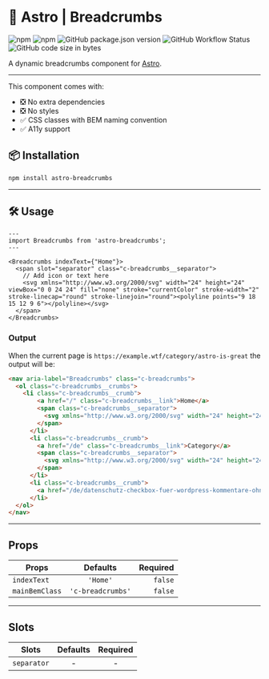 # 🍞 Astro | Breadcrumbs

![npm](https://img.shields.io/npm/dm/astro-breadcrumbs?logo=npm&style=flat-square)
![npm](https://img.shields.io/npm/v/astro-breadcrumbs?logo=npm&style=flat-square)
![GitHub package.json version](https://img.shields.io/github/package-json/v/felix-berlin/astro-breadcrumbs?label=github&logo=github&style=flat-square)
![GitHub Workflow Status](https://img.shields.io/github/workflow/status/felix-berlin/astro-breadcrumbs/Release?label=release&logo=github&style=flat-square)
![GitHub code size in bytes](https://img.shields.io/github/languages/code-size/felix-berlin/astro-breadcrumbs?style=flat-square&logo=github)

A dynamic breadcrumbs component for [Astro](https://astro.build/).

---

This component comes with:

- ❎ No extra dependencies
- ❎ No styles
- ✅ CSS classes with BEM naming convention
- ✅ A11y support

## 📦 Installation

```bash
npm install astro-breadcrumbs
```

---

## 🛠️ Usage

```astro
---
import Breadcrumbs from 'astro-breadcrumbs';
---

<Breadcrumbs indexText={"Home"}>
  <span slot="separator" class="c-breadcrumbs__separator">
    // Add icon or text here
    <svg xmlns="http://www.w3.org/2000/svg" width="24" height="24" viewBox="0 0 24 24" fill="none" stroke="currentColor" stroke-width="2" stroke-linecap="round" stroke-linejoin="round"><polyline points="9 18 15 12 9 6"></polyline></svg>
  </span>
</Breadcrumbs>

```

### Output

When the current page is `https://example.wtf/category/astro-is-great` the output will be:

```html
<nav aria-label="Breadcrumbs" class="c-breadcrumbs">
  <ol class="c-breadcrumbs__crumbs">
    <li class="c-breadcrumbs__crumb">
        <a href="/" class="c-breadcrumbs__link">Home</a>
        <span class="c-breadcrumbs__separator">
          <svg xmlns="http://www.w3.org/2000/svg" width="24" height="24" viewBox="0 0 24 24" fill="none" stroke="currentColor" stroke-width="2" stroke-linecap="round" stroke-linejoin="round"><polyline points="9 18 15 12 9 6"></polyline></svg>
        </span>
      </li>
      <li class="c-breadcrumbs__crumb">
        <a href="/de" class="c-breadcrumbs__link">Category</a>
        <span class="c-breadcrumbs__separator">
          <svg xmlns="http://www.w3.org/2000/svg" width="24" height="24" viewBox="0 0 24 24" fill="none" stroke="currentColor" stroke-width="2" stroke-linecap="round" stroke-linejoin="round"><polyline points="9 18 15 12 9 6"></polyline></svg>
        </span>
      </li>
      <li class="c-breadcrumbs__crumb">
        <a href="/de/datenschutz-checkbox-fuer-wordpress-kommentare-ohne-plugin" class="c-breadcrumbs__link">Astro is great</a>
      </li>
  </ol>
</nav>
```

---

## Props

| Props            |      Defaults       |  Required |
| ---------------- | :-----------------: | --------: |
| ``indexText``    |     ``'Home'``      | ``false`` |
| ``mainBemClass`` | ``'c-breadcrumbs'`` | ``false`` |

---

## Slots

| Slots         | Defaults | Required |
| ------------- | :------: | :------: |
| ``separator`` |    -     |    -     |
